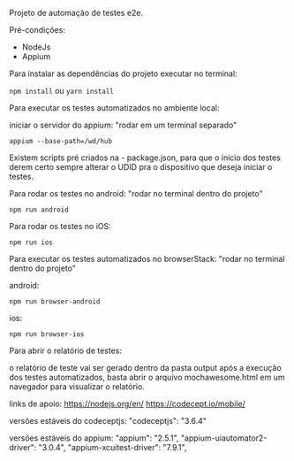 Projeto de automação de testes e2e.

Pré-condições:
- NodeJs
- Appium

Para instalar as dependências do projeto executar no terminal: 

`npm install`
ou
`yarn install`

Para executar os testes automatizados no ambiente local: 

iniciar o servidor do appium: 
"rodar em um terminal separado"

`appium --base-path=/wd/hub`

Existem scripts pré criados na - package.json, para que o inicio dos testes derem certo sempre alterar o UDID pra o dispositivo que deseja iniciar o testes. 

Para rodar os testes no android:
"rodar no terminal dentro do projeto"

`npm run android`

Para rodar os testes no iOS: 

`npm run ios`

Para executar os testes automatizados no browserStack:
"rodar no terminal dentro do projeto"

android: 

`npm run browser-android`

ios: 

`npm run browser-ios`

Para abrir o relatório de testes:   

o relatório de teste vai ser gerado dentro da pasta output após a execução dos testes automatizados, basta abrir o arquivo mochawesome.html em um navegador para visualizar o relatório.  

links de apoio: 
https://nodejs.org/en/
https://codecept.io/mobile/

versões estáveis do codeceptjs:
"codeceptjs": "3.6.4"

versões estáveis do appium: 
"appium": "2.5.1",
"appium-uiautomator2-driver": "3.0.4",
"appium-xcuitest-driver": "7.9.1",